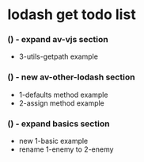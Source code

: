 # lodash get todo list

### () - expand av-vjs section
* 3-utils-getpath example

### () - new av-other-lodash section
* 1-defaults method example
* 2-assign method example

### () - expand basics section
* new 1-basic example
* rename 1-enemy to 2-enemy